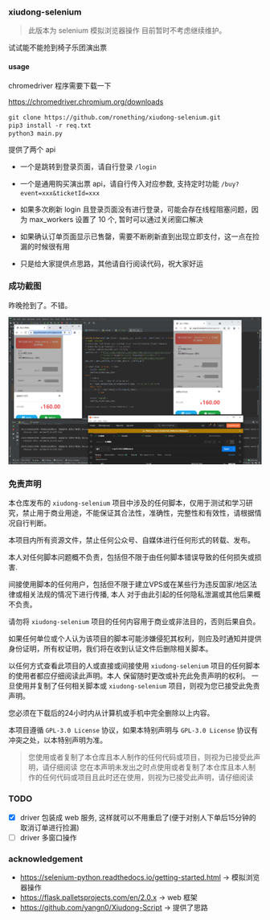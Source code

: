 ### xiudong-selenium

> 此版本为 selenium 模拟浏览器操作 目前暂时不考虑继续维护。

试试能不能抢到椅子乐团演出票

#### usage

chromedriver 程序需要下载一下

https://chromedriver.chromium.org/downloads

```
git clone https://github.com/ronething/xiudong-selenium.git
pip3 install -r req.txt
python3 main.py
```

提供了两个 api

- 一个是跳转到登录页面，请自行登录 `/login`
- 一个是通用购买演出票 api，请自行传入对应参数, 支持定时功能 `/buy?event=xxx&ticketId=xxx`

- 如果多次刷新 login 且登录页面没有进行登录，可能会存在线程阻塞问题，因为 max_workers 设置了 10 个, 暂时可以通过关闭窗口解决
- 如果确认订单页面显示已售罄，需要不断刷新直到出现立即支付，这一点在捡漏的时候很有用
- 只是给大家提供点思路，其他请自行阅读代码，祝大家好运

### 成功截图

昨晚抢到了。不错。

![](./img/chairs.png)

### 免责声明

本仓库发布的 `xiudong-selenium` 项目中涉及的任何脚本，仅用于测试和学习研究，禁止用于商业用途，不能保证其合法性，准确性，完整性和有效性，请根据情况自行判断。

本项目内所有资源文件，禁止任何公众号、自媒体进行任何形式的转载、发布。

本人对任何脚本问题概不负责，包括但不限于由任何脚本错误导致的任何损失或损害.

间接使用脚本的任何用户，包括但不限于建立VPS或在某些行为违反国家/地区法律或相关法规的情况下进行传播, 本人 对于由此引起的任何隐私泄漏或其他后果概不负责。

请勿将 `xiudong-selenium` 项目的任何内容用于商业或非法目的，否则后果自负。

如果任何单位或个人认为该项目的脚本可能涉嫌侵犯其权利，则应及时通知并提供身份证明，所有权证明，我们将在收到认证文件后删除相关脚本。

以任何方式查看此项目的人或直接或间接使用 `xiudong-selenium` 项目的任何脚本的使用者都应仔细阅读此声明。本人 保留随时更改或补充此免责声明的权利。
一旦使用并复制了任何相关脚本或 `xiudong-selenium` 项目，则视为您已接受此免责声明。

您必须在下载后的24小时内从计算机或手机中完全删除以上内容。

本项目遵循 `GPL-3.0 License` 协议，如果本特别声明与 `GPL-3.0 License` 协议有冲突之处，以本特别声明为准。

> 您使用或者复制了本仓库且本人制作的任何代码或项目，则视为已接受此声明，请仔细阅读
您在本声明未发出之时点使用或者复制了本仓库且本人制作的任何代码或项目且此时还在使用，则视为已接受此声明，请仔细阅读

### TODO

- [x] driver 包装成 web 服务, 这样就可以不用重启了(便于对别人下单后15分钟的取消订单进行捡漏)
- [ ] driver 多窗口操作

### acknowledgement

- https://selenium-python.readthedocs.io/getting-started.html -> 模拟浏览器操作
- https://flask.palletsprojects.com/en/2.0.x -> web 框架
- https://github.com/yangn0/Xiudong-Script -> 提供了思路
